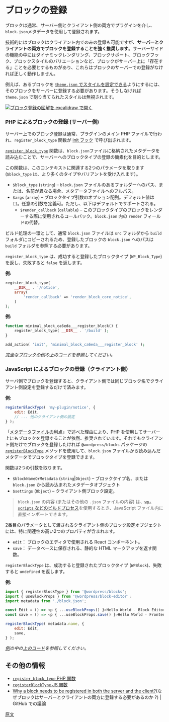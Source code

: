 <!-- 
# Registration of a block
 -->
# ブロックの登録

<!-- 
A block is usually registered through a plugin on both the server and client-side using its `block.json` metadata. 
 -->
ブロックは通常、サーバー側とクライアント側の両方でプラグインを介し、 `block.json`メタデータを使用して登録されます。

<!-- 
Although technically, blocks could be registered only in the client, **registering blocks on both the server and in the client is a strong recommendation**. Some server-side features like Dynamic Rendering, Block Supports, Block Hooks, or Block style variations require the block to "exist" on the server, and they won't work properly without server registration of the block.
 -->
技術的にはブロックはクライアント内でのみの登録も可能ですが、**サーバーとクライアントの両方でブロックを登録することを強く推奨します**。サーバーサイドの機能の中にはダイナミックレンダリング、ブロックサポート、ブロックフック、ブロックスタイルのバリエーションなど、ブロックがサーバー上に「存在する」ことを必要とするものがあり、これらはブロックのサーバーでの登録がなければ正しく動作しません。

<!-- 
For example, to allow a block [to be styled via `theme.json`](https://developer.wordpress.org/themes/global-settings-and-styles/settings/blocks/), it needs to be registered on the server, otherwise, any styles assigned to it in `theme.json` will be ignored. 
 -->
例えば、あるブロックを [`theme.json` でスタイルを設定できる](https://developer.wordpress.org/themes/global-settings-and-styles/settings/blocks/)ようにするには、そのブロックをサーバーに登録する必要があります。そうしなければ `theme.json` で割り当てられたスタイルは無視されます。

<!-- 
[![Open Block Registration diagram in excalidraw](https://developer.wordpress.org/files/2023/11/block-registration-e1700493399839.png)](https://excalidraw.com/#json=PUQu7jpvbKsUHYfpHWn7s,61QnhpZtjykp3s44lbUN_g "Open Block Registration diagram in excalidraw")
 -->
[![ブロック登録の図解を excalidraw で開く](https://developer.wordpress.org/files/2023/11/block-registration-e1700493399839.png)](https://excalidraw.com/#json=PUQu7jpvbKsUHYfpHWn7s,61QnhpZtjykp3s44lbUN_g "ブロック登録の図解を excalidraw で開く")

<!-- 
### Registration of the block with PHP (server-side)
 -->
### PHP によるブロックの登録 (サーバー側)

<!-- 
Block registration on the server usually takes place in the main plugin PHP file with the `register_block_type` function called on the [init hook](https://developer.wordpress.org/reference/hooks/init/).
 -->
サーバー上でのブロック登録は通常、プラグインのメイン PHP ファイルで行われ、`register_block_type` 関数が [init フック](https://developer.wordpress.org/reference/hooks/init/) で呼び出されます。

<!-- 
The [`register_block_type`](https://developer.wordpress.org/reference/functions/register_block_type/) function aims to simplify block type registration on the server by reading metadata stored in the `block.json` file.
 -->
[`register_block_type`](https://developer.wordpress.org/reference/functions/register_block_type/) 関数は、`block.json`ファイルに格納されたメタデータを読み込むことで、サーバーへのブロックタイプの登録の簡素化を目的とします。

<!-- 
This function takes two params relevant in this context (`$block_type` accepts more types and variants):
 -->
この関数は、このコンテキストに関連する2つのパラメータを取ります (`$block_type` は、より多くのタイプやバリアントを受け入れます）。

<!-- 
-   `$block_type` (`string`) – path to the folder where the `block.json` file is located or full path to the metadata file if named differently.
-   `$args` (`array`) – an optional array of block type arguments. Default value: `[]`. Any arguments may be defined. However, the one described below is supported by default:
    -   `$render_callback` (`callable`) – callback used to render blocks of this block type, it's an alternative to the `render` field in `block.json`.
 -->
-   `$block_type` (`string`) – `block.json` ファイルのあるフォルダーへのパス、または、名前が異なる場合、メタデータファイルへのフルパス。
-   `$args` (`array`) – ブロックタイプ引数のオプション配列。デフォルト値は `[]`。任意の引数を定義可。ただし、以下はデフォルトでサポートされる。
    -   `$render_callback` (`callable`) – このブロックタイプのブロックをレンダーする際に使用されるコールバック。`block.json` 内の `render` フィールドの代替。

<!-- 
As part of the build process, the `block.json` file is usually copied from the `src` folder to the `build` folder, so the path to the `block.json` of your registered block should refer to the `build` folder.
 -->
ビルド処理の一環として、通常 `block.json` ファイルは `src` フォルダから `build` フォルダにコピーされるため、登録したブロックの `block.json` へのパスは `build` フォルダを参照する必要があります。

<!-- 
`register_block_type` returns the registered block type (`WP_Block_Type`) on success or `false` on failure.
 -->
`register_block_type` は、成功すると登録したブロックタイプ (`WP_Block_Type`) を返し、失敗すると `false` を返します。

<!-- 
**Example:**
 -->
**例:**

```php
register_block_type(
	__DIR__ . '/notice',
	array(
		'render_callback' => 'render_block_core_notice',
	)
);
```

<!-- 
**Example:**
 -->
**例:**

```php
function minimal_block_ca6eda___register_block() {
	register_block_type( __DIR__ . '/build' );
}

add_action( 'init', 'minimal_block_ca6eda___register_block' );
```
<!-- 
_See the [full block example](https://github.com/WordPress/block-development-examples/tree/trunk/plugins/minimal-block-ca6eda) of the  [code above](https://github.com/WordPress/block-development-examples/blob/trunk/plugins/minimal-block-ca6eda/index.php)_
 -->
_[完全なブロックの例](https://github.com/WordPress/block-development-examples/tree/trunk/plugins/minimal-block-ca6eda)の[上のコード](https://github.com/WordPress/block-development-examples/blob/trunk/plugins/minimal-block-ca6eda/index.php)を参照してください。_

<!-- 
### Registration of the block with JavaScript (client-side)
 -->
### JavaScript によるブロックの登録（クライアント側）

<!-- 
When the block is registered on the server, you only need to register the client-side settings on the client using the same block’s name.
 -->
サーバ側でブロックを登録すると、クライアント側では同じブロック名でクライアント側設定を登録するだけで済みます。

<!-- 
**Example:**
 -->
**例:**

<!-- 
```js
registerBlockType( 'my-plugin/notice', {
	edit: Edit,
	// ...other client-side settings
} );
```
 -->
```js
registerBlockType( 'my-plugin/notice', {
	edit: Edit,
	// ... 他のクライアント側の設定
} );
```

<!-- 
Although registering the block also on the server with PHP is still recommended for the reasons mentioned at ["Benefits using the metadata file"](https://developer.wordpress.org/block-editor/reference-guides/block-api/block-metadata/#benefits-using-the-metadata-file), if you want to register it only client-side you can use [`registerBlockType`](https://developer.wordpress.org/block-editor/reference-guides/packages/packages-blocks/#registerblocktype) method from `@wordpress/blocks` package to register a block type using the metadata loaded from `block.json` file.
 -->
「[メタデータファイルの利点](https://ja.wordpress.org/team/handbook/block-editor/reference-guides/block-api/block-metadata/#%E3%83%A1%E3%82%BF%E3%83%87%E3%83%BC%E3%82%BF%E3%83%95%E3%82%A1%E3%82%A4%E3%83%AB%E3%81%AE%E5%88%A9%E7%82%B9)」で述べた理由により、PHP を使用してサーバー上にもブロックを登録することが依然、推奨されています。それでもクライアント側だけでブロックを登録したければ `@wordpress/blocks` パッケージの [`registerBlockType`](https://developer.wordpress.org/block-editor/reference-guides/packages/packages-blocks/#registerblocktype) メソッドを使用して、`block.json` ファイルから読み込んだメタデータでブロックタイプを登録できます。

<!-- 
The function takes two params:
 -->
関数は2つの引数を取ります。

<!-- 
-   `$blockNameOrMetadata` (`string`|`Object`) – block type name or the metadata object loaded from the `block.json`
-   `$settings` (`Object`) – client-side block settings.
 -->
-   `$blockNameOrMetadata` (`string`|`Object`) – ブロックタイプ名、または `block.json` から読み込まれたメタデータオブジェクト
-   `$settings` (`Object`) – クライアント側ブロック設定。

<!-- 
<div class="callout callout-tip">
The content of <code>block.json</code> (or any other <code>.json</code> file) can be imported directly in Javascript files when using <a href="/docs/getting-started/devenv/get-started-with-wp-scripts/#the-build-process-with-wp-scripts">a build process like the one available with <code>wp-scripts</code></a>
</div>
 -->
> <code>block.json</code> の内容 (またはその他の <code>.json</code> ファイルの内容) は、<a href="https://ja.wordpress.org/team/handbook/block-editor/getting-started/fundamentals/javascript-in-the-block-editor/#the-build-process-with-wp-scripts">`wp-scripts` などのビルドプロセス</a>を使用するとき、JavaScript ファイル内に直接インポートできます。

<!-- 
The client-side block settings object passed as a second parameter include two properties that are especially relevant:
 -->
2番目のパラメータとして渡されるクライアント側のブロック設定オブジェクトには、特に関連性の高い2つのプロパティが含まれます。

<!-- 
- `edit`: The React component that gets used in the editor for our block.
- `save`: The function that returns the static HTML markup that gets saved to the Database. 
 -->
- `edit`： ブロックのエディタで使用される React コンポーネント。
- `save`： データベースに保存される、静的な HTML マークアップを返す関数。

<!-- 
`registerBlockType` returns the registered block type (`WPBlock`) on success or `undefined` on failure.
 -->
`registerBlockType` は、成功すると登録されたブロックタイプ (`WPBlock`)、失敗すると `undefined` を返します。

<!-- 
**Example:**
 -->
**例:**

```js
import { registerBlockType } from '@wordpress/blocks';
import { useBlockProps } from '@wordpress/block-editor';
import metadata from './block.json';

const Edit = () => <p { ...useBlockProps() }>Hello World - Block Editor</p>;
const save = () => <p { ...useBlockProps.save() }>Hello World - Frontend</p>;

registerBlockType( metadata.name, {
	edit: Edit,
	save,
} );
```

<!-- 
_See the [code above](https://github.com/WordPress/block-development-examples/blob/trunk/plugins/minimal-block-ca6eda/src/index.js) in [an example](https://github.com/WordPress/block-development-examples/tree/trunk/plugins/minimal-block-ca6eda)_
 -->
_[例](https://github.com/WordPress/block-development-examples/tree/trunk/plugins/minimal-block-ca6eda)の中の[上のコード](https://github.com/WordPress/block-development-examples/blob/trunk/plugins/minimal-block-ca6eda/src/index.js)を参照してください。_

<!-- 
## Additional resources
 -->
## その他の情報

<!-- 
- [`register_block_type` PHP function](https://developer.wordpress.org/reference/functions/register_block_type/)
- [`registerBlockType` JS function](https://developer.wordpress.org/block-editor/reference-guides/packages/packages-blocks/#registerblocktype)
- [Why a block needs to be registered in both the server and the client?](https://github.com/WordPress/gutenberg/discussions/55884) | GitHub Discussion
 -->
- [`register_block_type` PHP 関数](https://developer.wordpress.org/reference/functions/register_block_type/)
- [`registerBlockType` JS 関数](https://developer.wordpress.org/block-editor/reference-guides/packages/packages-blocks/#registerblocktype)
- [Why a block needs to be registered in both the server and the client?](https://github.com/WordPress/gutenberg/discussions/55884)(なぜブロックはサーバーとクライアントの両方に登録する必要があるのか ?) | GitHub での議論


[原文]()